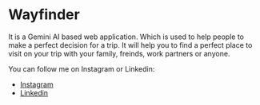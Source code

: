 # Wayfinder

It is a Gemini AI based web application. Which is used to help people to make a perfect decision for a trip. It will help you to find a perfect place to visit on your trip with your family, freinds, work partners or anyone.  

You can follow me on Instagram or Linkedin:

- [Instagram](https://www.instagram.com/saifa_li2345/)
- [Linkedin](www.linkedin.com/in/mir-saif-ali-9b9415256)


